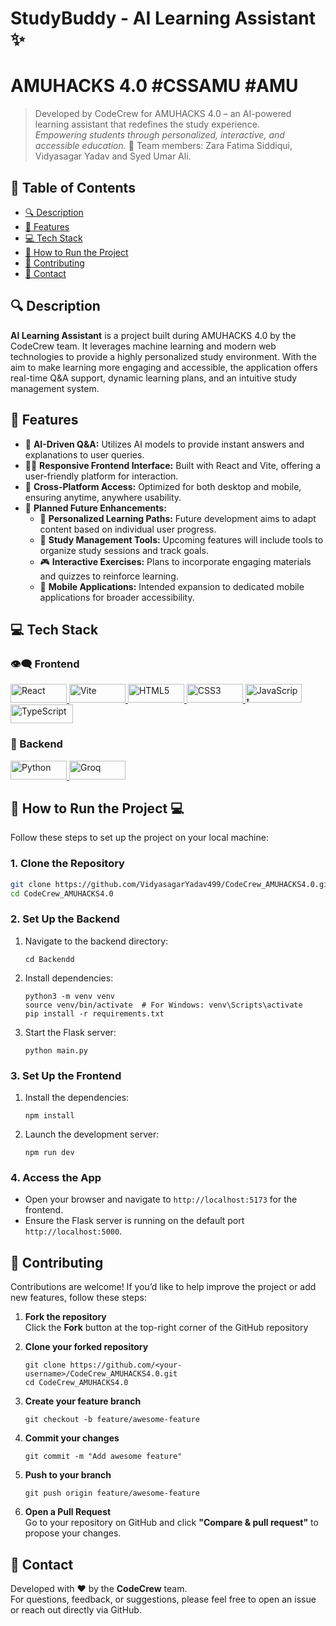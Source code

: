  # StudyBuddy - AI Learning Assistant ✨
 # AMUHACKS 4.0 #CSSAMU #AMU 
> Developed by CodeCrew for AMUHACKS 4.0 – an AI-powered learning assistant that redefines the study experience.  
> *Empowering students through personalized, interactive, and accessible education.* 🚀
Team members: Zara Fatima Siddiqui, Vidyasagar Yadav and Syed Umar Ali.

## 📄 Table of Contents

- [🔍 Description](#description)
- [🌟 Features](#features)
- [💻 Tech Stack](#tech-stack)
- [📖 How to Run the Project](#how-to-run-the-project)
- [🚀 Contributing](#contributing)
- [📢 Contact](#contact)

## 🔍 Description

**AI Learning Assistant** is a project built during AMUHACKS 4.0 by the CodeCrew team. It leverages machine learning and modern web technologies to provide a highly personalized study environment. With the aim to make learning more engaging and accessible, the application offers real-time Q&A support, dynamic learning plans, and an intuitive study management system.

## 🌟 Features
- 🤖 **AI-Driven Q&A:** Utilizes AI models to provide instant answers and explanations to user queries.​
- 👨‍💻 **Responsive Frontend Interface:** Built with React and Vite, offering a user-friendly platform for interaction.
- 📱 **Cross-Platform Access:** Optimized for both desktop and mobile, ensuring anytime, anywhere usability.
- 🔄 **Planned Future Enhancements:**
    - 📖 **Personalized Learning Paths:** Future development aims to adapt content based on individual user progress.​
    - 📅 **Study Management Tools:** Upcoming features will include tools to organize study sessions and track goals.​
    - 🎮 **Interactive Exercises:** Plans to incorporate engaging materials and quizzes to reinforce learning.​
    - 📲 **Mobile Applications:** Intended expansion to dedicated mobile applications for broader accessibility.

## 💻 Tech Stack

### 👁‍🗨️ Frontend

<a href="https://react.dev/" target="_blank" rel="noreferrer">
  <img src="https://img.shields.io/badge/React-20232A?style=for-the-badge&logo=react&logoColor=61DAFB" alt="React" width="90" height="30"/>
</a>
<a href="https://vitejs.dev/" target="_blank" rel="noreferrer">
  <img src="https://img.shields.io/badge/Vite-B73BFE?style=for-the-badge&logo=vite&logoColor=FFD62E" alt="Vite" width="90" height="30"/>
</a>
<a href="https://www.w3.org/html/" target="_blank" rel="noreferrer">
  <img src="https://img.shields.io/badge/HTML5-E34F26?style=for-the-badge&logo=html5&logoColor=white" alt="HTML5" width="90" height="30"/>
</a>
<a href="https://www.w3schools.com/css/" target="_blank" rel="noreferrer">
  <img src="https://img.shields.io/badge/CSS3-1572B6?style=for-the-badge&logo=css3&logoColor=white" alt="CSS3" width="90" height="30"/>
</a>
<a href="https://developer.mozilla.org/en-US/docs/Web/JavaScript" target="_blank" rel="noreferrer">
  <img src="https://img.shields.io/badge/JavaScript-F7DF1E?style=for-the-badge&logo=javascript&logoColor=black" alt="JavaScript" width="90" height="30"/>
</a>
<a href="https://www.typescriptlang.org/" target="_blank" rel="noreferrer">
  <img src="https://img.shields.io/badge/TypeScript-007ACC?style=for-the-badge&logo=typescript&logoColor=white" alt="TypeScript" width="100" height="30"/>
</a>

### 🤖 Backend

<a href="https://www.python.org/" target="_blank" rel="noreferrer">
  <img src="https://img.shields.io/badge/Python-3776AB?style=for-the-badge&logo=python&logoColor=white" alt="Python" width="90" height="30"/>
</a>
<!-- <a href="https://flask.palletsprojects.com/" target="_blank" rel="noreferrer">
  <img src="https://img.shields.io/badge/Flask-000000?style=for-the-badge&logo=flask&logoColor=white" alt="Flask" width="90" height="30"/>
</a> -->
<a href="https://groq.com/" target="_blank" rel="noreferrer">
  <img src="https://img.shields.io/badge/Groq-000000?style=for-the-badge&logo=groq&logoColor=white" alt="Groq" width="90" height="30"/>
</a>

## 📖 How to Run the Project 💻

Follow these steps to set up the project on your local machine:

### 1. Clone the Repository

```bash
git clone https://github.com/VidyasagarYadav499/CodeCrew_AMUHACKS4.0.git
cd CodeCrew_AMUHACKS4.0
```

### 2. Set Up the Backend

1. Navigate to the backend directory:
   ```
   cd Backendd
   ```
2. Install dependencies:
   ```
   python3 -m venv venv
   source venv/bin/activate  # For Windows: venv\Scripts\activate
   pip install -r requirements.txt
   ```
3. Start the Flask server:
   ```
   python main.py
   ```

### 3. Set Up the Frontend
   
1. Install the dependencies:
   ```
   npm install
   ```
2. Launch the development server:
   ```
   npm run dev
   ```

### 4. Access the App

- Open your browser and navigate to `http://localhost:5173` for the frontend.
- Ensure the Flask server is running on the default port `http://localhost:5000`.

## 🚀 Contributing

Contributions are welcome! If you’d like to help improve the project or add new features, follow these steps:

1. **Fork the repository**  
   Click the **Fork** button at the top-right corner of the GitHub repository

2. **Clone your forked repository**
   ```
   git clone https://github.com/<your-username>/CodeCrew_AMUHACKS4.0.git
   cd CodeCrew_AMUHACKS4.0
   ```
3. **Create your feature branch**
   ```
   git checkout -b feature/awesome-feature
   ```
4. **Commit your changes**
   ```
   git commit -m "Add awesome feature"
   ```
5. **Push to your branch**
   ```
   git push origin feature/awesome-feature
   ```
6. **Open a Pull Request**  
   Go to your repository on GitHub and click **"Compare & pull request"** to propose your changes.

## 📢 Contact

Developed with ❤️ by the **CodeCrew** team.  
For questions, feedback, or suggestions, please feel free to open an issue or reach out directly via GitHub.
